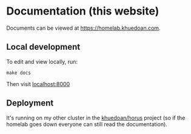 # Documentation (this website)

Documents can be viewed at <https://homelab.khuedoan.com>.

## Local development

To edit and view locally, run:

```
make docs
```

Then visit [localhost:8000](http://localhost:8000)

## Deployment

It's running on my other cluster in the [khuedoan/horus](https://github.com/khuedoan/horus) project
(so if the homelab goes down everyone can still read the documentation).

<!-- TODO -->
<!-- This website is running in both my homelab cluster and on my other cluster in the [khuedoan/horus](https://github.com/khuedoan/horus) project (both in `apps/homelab-docs`), -->
<!-- with manual DNS switch over in case I want to rebuild either of them (this is the most cost effective way to do this that I can think of). -->

<!-- You don't have to do this, you can host it on 1 cluster just fine. -->
<!-- But for 0.000000000001% of you who have 2 clusters like me, here's how to switch between them: -->

<!-- - Add the following annotation to the Ingress on the new cluster: `TODO` -->
<!-- - Go to DNS config on Cloudflare dashboard -->
<!-- - Find the TXT record for `homelab.khuedoan.com` and switch the `ownerID` between `homelab` and `horus` -->
<!-- - Wait for the matching CNAME or A record to change -->
<!-- - Check if you can still access the website -->
<!-- - Do what ever you want to do -->
<!-- - (Optional) Switch back to the previous cluster -->
